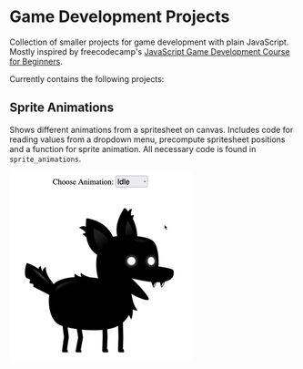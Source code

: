 # Game Development Projects

Collection of smaller projects for game development with plain JavaScript. Mostly inspired by freecodecamp's [JavaScript Game Development Course for Beginners](https://www.youtube.com/watch?v=GFO_txvwK_c).

Currently contains the following projects:

## Sprite Animations 

Shows different animations from a spritesheet on canvas. Includes code for reading values from a dropdown menu, precompute spritesheet positions and a function for sprite animation. All necessary code is found in `sprite_animations`. 

![](img/sprite.gif)